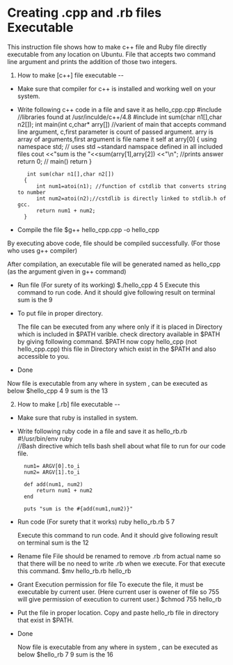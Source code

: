 Creating .cpp  and .rb files Executable
==
This instruction file shows how to make c++ file and Ruby file directly executable from any location on Ubuntu. File that accepts two command line argument and prints the addition of those two integers.
1. How to make [c++] file executable
--

- Make sure that compiler for c++ is installed and working well on your system.
- Write following c++ code in a file and save it as hello_cpp.cpp
        #include <iostream>  //libraries found at /usr/inculde/c++/4.8
        #include <cstdlib>
        int sum(char  n1[],char n2[]);
        int main(int c,char* arry[]) //varient of main that accepts command line argument, c,first parameter is count of passed argument. arry is array of arguments,first argument is file name it self at arry[0]
         {
            using namespace std; // uses std ~standard namspace defined in all included files
	        cout <<"sum is the "<<sum(arry[1],arry[2]) <<"\n"; //prints answer
            return 0; //  main() return
         }

         int sum(char n1[],char n2[])
        {
	        int num1=atoi(n1); //function of cstdlib that converts string to number
	        int num2=atoi(n2);//cstdlib is directly linked to stdlib.h of gcc.
	        return num1 + num2;
        }   
- Compile the file 
      $g++ hello_cpp.cpp -o hello_cpp 
               
 By executing above code, file should be compiled successfully. (For those who uses g++ compiler)
                                                             
 After compilation, an executable file will be generated named as hello_cpp (as the argument given in g++ command)

- Run file (For surety of its working)
        $./hello_cpp 4 5
Execute this command to run code. And it should give following result on terminal
        sum is the 9

- To put file in proper directory. 

     The file can be executed from any where only if it is placed in Directory which is included in $PATH varible.
    check directory available in $PATH by giving following command.
        $PATH
now copy hello_cpp (not hello_cpp.cpp) this file in Directory which exist in the $PATH and also accessible to you.
- Done
    
 Now file is executable from any where in system , can be executed as below 
        $hello_cpp 4 9
        sum is the 13


2. How to make [.rb] file executable
--
- Make sure that ruby is installed in system.
- Write following ruby code in a file and save it as hello_rb.rb
        #!/usr/bin/env ruby   
                            //Bash directive which tells bash shell about what file to run for our code file.

        num1= ARGV[0].to_i
        num2= ARGV[1].to_i

        def add(num1, num2)
            return num1 + num2
        end

        puts "sum is the #{add(num1,num2)}"
        
- Run code (For surety that it works)
        ruby hello_rb.rb 5 7

  Execute this command to run code. And it should give following result on terminal
          sum is the 12
- Rename file
    File should be renamed to remove .rb from actual name so that there will be no need to write .rb when we execute. For that execute this command.
        $mv hello_rb.rb hello_rb
- Grant Execution permission for file
    To execute the file, it must be executable by current user. (Here current user is owener of file so 755 will give permission of execution to current user.)
        $chmod 755 hello_rb
-    Put the file in proper location.
    Copy and paste hello_rb file in directory that exist in $PATH.


- Done

    Now file is executable from any where in system , can be executed as below 
        $hello_rb 7 9
        sum is the 16
    
